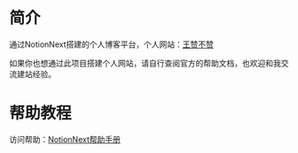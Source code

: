 # 简介

通过NotionNext搭建的个人博客平台，个人网站：[王赞不赞](https://wbolyn.com)  

如果你也想通过此项目搭建个人网站，请自行查阅官方的帮助文档，也欢迎和我交流建站经验。

# 帮助教程

访问帮助：[NotionNext帮助手册](https://docs.tangly1024.com/) 
